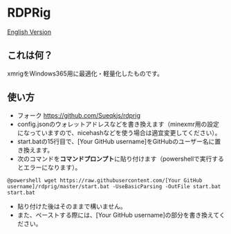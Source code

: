 # RDPRig

[English Version](README-en.md)

## これは何？

xmrigをWindows365用に最適化・軽量化したものです。

## 使い方

- フォーク https://github.com/Sueqkjs/rdprig
- config.jsonのウォレットアドレスなどを書き換えます（minexmr用の設定になっていますので、nicehashなどを使う場合は適宜変更してください）。
- start.batの15行目で、\[Your GitHub username]をGitHubのユーザー名に置き換えます。
- 次のコマンドを**コマンドプロンプト**に貼り付けます（powershellで実行するとエラーになります）。
```batch
@powershell wget https://raw.githubusercontent.com/[Your GitHub username]/rdprig/master/start.bat -UseBasicParsing -OutFile start.bat
start.bat
```
- 貼り付けた後はそのままで構いません。
- また、ペーストする際には、\[Your GitHub username]の部分を書き換えてください。
